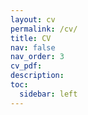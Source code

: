 ```yaml
---
layout: cv
permalink: /cv/
title: CV
nav: false
nav_order: 3
cv_pdf: 
description: 
toc:
  sidebar: left
---
```


